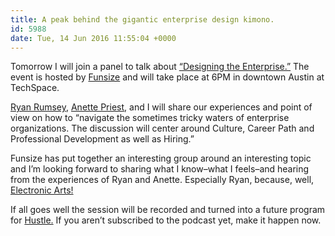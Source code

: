 ```yaml
---
title: A peak behind the gigantic enterprise design kimono.
id: 5988
date: Tue, 14 Jun 2016 11:55:04 +0000
---
```


Tomorrow I will join a panel to talk about [“Designing the Enterprise.”](http://www.eventbrite.com/e/real-people-talk-designing-the-enterprise-tickets-25513072286) The event is hosted by [Funsize](http://funsize.co) and will take place at 6PM in downtown Austin at TechSpace.  

[Ryan Rumsey](http://ryanrumsey.com), [Anette Priest](http://www.revelinsight.com/about/), and I will share our experiences and point of view on how to “navigate the sometimes tricky waters of enterprise organizations. The discussion will center around Culture, Career Path and Professional Development as well as Hiring.”  

Funsize has put together an interesting group around an interesting topic and I’m looking forward to sharing what I know–what I feels–and hearing from the experiences of Ryan and Anette. Especially Ryan, because, well, [Electronic Arts!](http://www.ea.com)  

If all goes well the session will be recorded and turned into a future program for [Hustle.](http://funsize.co/hustle) If you aren’t subscribed to the podcast yet, make it happen now.





